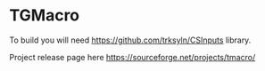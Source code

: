 # TGMacro

To build you will need https://github.com/trksyln/CSInputs library.

Project release page here https://sourceforge.net/projects/tmacro/
